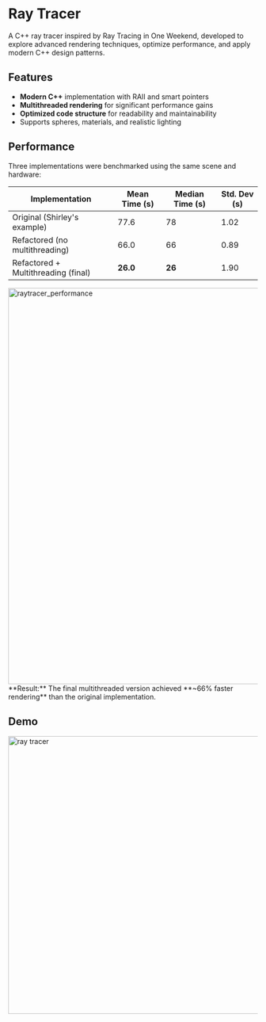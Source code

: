 # Ray Tracer

A C++ ray tracer inspired by Ray Tracing in One Weekend, developed to explore advanced rendering techniques, optimize performance, and apply modern C++ design patterns.

## Features
- **Modern C++** implementation with RAII and smart pointers
- **Multithreaded rendering** for significant performance gains
- **Optimized code structure** for readability and maintainability
- Supports spheres, materials, and realistic lighting

## Performance

Three implementations were benchmarked using the same scene and hardware:

| Implementation                          | Mean Time (s) | Median Time (s) | Std. Dev (s) |
|-----------------------------------------|---------------|-----------------|--------------|
| Original (Shirley's example)            | 77.6          | 78              | 1.02         |
| Refactored (no multithreading)          | 66.0          | 66              | 0.89         |
| Refactored + Multithreading (final)     | **26.0**      | **26**          | 1.90         |

<img width="1200" height="800" alt="raytracer_performance" src="https://github.com/user-attachments/assets/f8e06691-a195-4f7d-9792-d876005605e4" />
**Result:** The final multithreaded version achieved **~66% faster rendering** than the original implementation.

## Demo
<img width="996" height="561" alt="ray tracer" src="https://github.com/user-attachments/assets/2d4cb7b3-5a49-438e-ba8f-9507bb19af29" />
